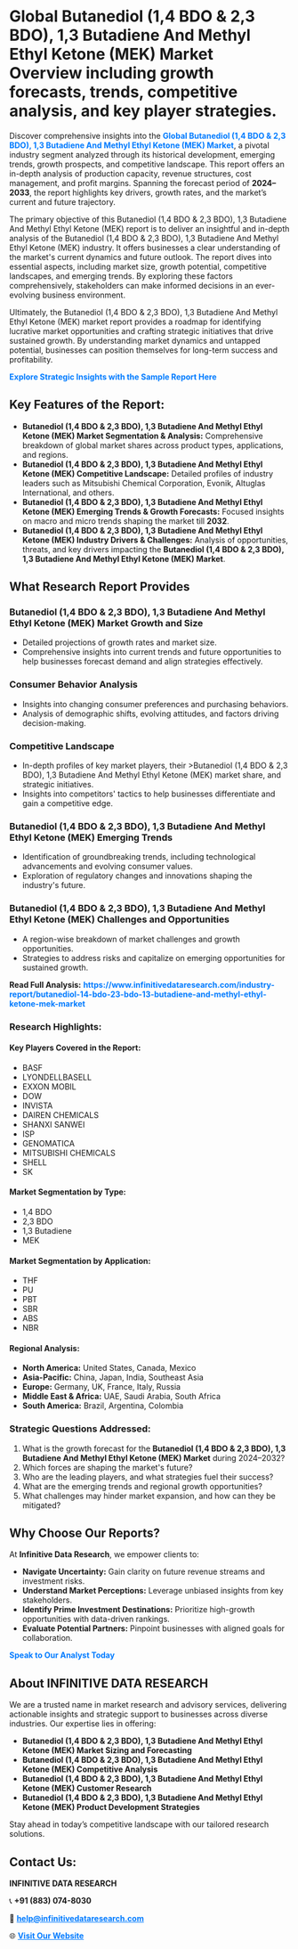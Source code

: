 <h1>Global Butanediol (1,4 BDO & 2,3 BDO), 1,3 Butadiene And Methyl Ethyl Ketone (MEK) Market Overview including growth forecasts, trends, competitive analysis, and key player strategies.</h1>
<p>
Discover comprehensive insights into the 
<a href="https://www.infinitivedataresearch.com/industry-report/butanediol-14-bdo-23-bdo-13-butadiene-and-methyl-ethyl-ketone-mek-market" rel="dofollow" style="color: #007BFF; text-decoration: none;"><strong>Global Butanediol (1,4 BDO & 2,3 BDO), 1,3 Butadiene And Methyl Ethyl Ketone (MEK) Market</strong></a>, a pivotal industry segment analyzed through its historical development, emerging trends, growth prospects, and competitive landscape. This report offers an in-depth analysis of production capacity, revenue structures, cost management, and profit margins. Spanning the forecast period of <strong>2024–2033</strong>, the report highlights key drivers, growth rates, and the market’s current and future trajectory.
</p>
<p>
The primary objective of this Butanediol (1,4 BDO & 2,3 BDO), 1,3 Butadiene And Methyl Ethyl Ketone (MEK) report is to deliver an insightful and in-depth analysis of the Butanediol (1,4 BDO & 2,3 BDO), 1,3 Butadiene And Methyl Ethyl Ketone (MEK) industry. It offers businesses a clear understanding of the market's current dynamics and future outlook. The report dives into essential aspects, including market size, growth potential, competitive landscapes, and emerging trends. By exploring these factors comprehensively, stakeholders can make informed decisions in an ever-evolving business environment.
</p>
<p>
Ultimately, the Butanediol (1,4 BDO & 2,3 BDO), 1,3 Butadiene And Methyl Ethyl Ketone (MEK) market report provides a roadmap for identifying lucrative market opportunities and crafting strategic initiatives that drive sustained growth. By understanding market dynamics and untapped potential, businesses can position themselves for long-term success and profitability.
</p>
<p>
<a href="https://www.infinitivedataresearch.com/request-sample/reportId=106100" style="color: #007BFF; text-decoration: none;"><strong>Explore Strategic Insights with the Sample Report Here</strong></a>
</p>

<h2>Key Features of the Report:</h2>
<ul>
<li><strong>Butanediol (1,4 BDO & 2,3 BDO), 1,3 Butadiene And Methyl Ethyl Ketone (MEK) Market Segmentation & Analysis:</strong> Comprehensive breakdown of global market shares across product types, applications, and regions.</li>
<li><strong>Butanediol (1,4 BDO & 2,3 BDO), 1,3 Butadiene And Methyl Ethyl Ketone (MEK) Competitive Landscape:</strong> Detailed profiles of industry leaders such as Mitsubishi Chemical Corporation, Evonik, Altuglas International, and others.</li>
<li><strong>Butanediol (1,4 BDO & 2,3 BDO), 1,3 Butadiene And Methyl Ethyl Ketone (MEK) Emerging Trends & Growth Forecasts:</strong> Focused insights on macro and micro trends shaping the market till <strong>2032</strong>.</li>
<li><strong>Butanediol (1,4 BDO & 2,3 BDO), 1,3 Butadiene And Methyl Ethyl Ketone (MEK) Industry Drivers & Challenges:</strong> Analysis of opportunities, threats, and key drivers impacting the <strong>Butanediol (1,4 BDO & 2,3 BDO), 1,3 Butadiene And Methyl Ethyl Ketone (MEK) Market</strong>.</li>
</ul>

<h2>What Research Report Provides</h2>
<h3>Butanediol (1,4 BDO & 2,3 BDO), 1,3 Butadiene And Methyl Ethyl Ketone (MEK) Market Growth and Size</h3>
<ul>
<li>Detailed projections of growth rates and market size.</li>
<li>Comprehensive insights into current trends and future opportunities to help businesses forecast demand and align strategies effectively.</li>
</ul>

<h3>Consumer Behavior Analysis</h3>
<ul>
<li>Insights into changing consumer preferences and purchasing behaviors.</li>
<li>Analysis of demographic shifts, evolving attitudes, and factors driving decision-making.</li>
</ul>

<h3>Competitive Landscape</h3>
<ul>
<li>In-depth profiles of key market players, their >Butanediol (1,4 BDO & 2,3 BDO), 1,3 Butadiene And Methyl Ethyl Ketone (MEK) market share, and strategic initiatives.</li>
<li>Insights into competitors' tactics to help businesses differentiate and gain a competitive edge.</li>
</ul>

<h3>Butanediol (1,4 BDO & 2,3 BDO), 1,3 Butadiene And Methyl Ethyl Ketone (MEK) Emerging Trends</h3>
<ul>
<li>Identification of groundbreaking trends, including technological advancements and evolving consumer values.</li>
<li>Exploration of regulatory changes and innovations shaping the industry's future.</li>
</ul>

<h3>Butanediol (1,4 BDO & 2,3 BDO), 1,3 Butadiene And Methyl Ethyl Ketone (MEK) Challenges and Opportunities</h3>
<ul>
<li>A region-wise breakdown of market challenges and growth opportunities.</li>
<li>Strategies to address risks and capitalize on emerging opportunities for sustained growth.</li>
</ul>
<p><strong>Read Full Analysis:</strong> <a href="https://www.infinitivedataresearch.com/industry-report/butanediol-14-bdo-23-bdo-13-butadiene-and-methyl-ethyl-ketone-mek-market" rel="dofollow" style="color: #007BFF; text-decoration: none;"><strong>https://www.infinitivedataresearch.com/industry-report/butanediol-14-bdo-23-bdo-13-butadiene-and-methyl-ethyl-ketone-mek-market</strong></a></p>
<h3>Research Highlights:</h3>
<h4>Key Players Covered in the Report:</h4>
<ul><li>BASF</li><li>LYONDELLBASELL</li><li>EXXON MOBIL</li><li>DOW</li><li>INVISTA</li><li>DAIREN CHEMICALS</li><li>SHANXI SANWEI</li><li>ISP</li><li>GENOMATICA</li><li>MITSUBISHI CHEMICALS</li><li>SHELL</li><li>SK</li></ul>
<h4>Market Segmentation by Type:</h4>
<ul><li>1,4 BDO</li><li>2,3 BDO</li><li>1,3 Butadiene</li><li>MEK</li></ul>
<h4>Market Segmentation by Application:</h4>
<ul><li>THF</li><li>PU</li><li>PBT</li><li>SBR</li><li>ABS</li><li>NBR</li></ul>

<h4>Regional Analysis:</h4>
<ul>
<li><strong>North America:</strong> United States, Canada, Mexico</li>
<li><strong>Asia-Pacific:</strong> China, Japan, India, Southeast Asia</li>
<li><strong>Europe:</strong> Germany, UK, France, Italy, Russia</li>
<li><strong>Middle East & Africa:</strong> UAE, Saudi Arabia, South Africa</li>
<li><strong>South America:</strong> Brazil, Argentina, Colombia</li>
</ul>

<h3>Strategic Questions Addressed:</h3>
<ol>
<li>What is the growth forecast for the <strong>Butanediol (1,4 BDO & 2,3 BDO), 1,3 Butadiene And Methyl Ethyl Ketone (MEK) Market</strong> during 2024–2032?</li>
<li>Which forces are shaping the market's future?</li>
<li>Who are the leading players, and what strategies fuel their success?</li>
<li>What are the emerging trends and regional growth opportunities?</li>
<li>What challenges may hinder market expansion, and how can they be mitigated?</li>
</ol>

<h2>Why Choose Our Reports?</h2>
<p>At <strong>Infinitive Data Research</strong>, we empower clients to:</p>
<ul>
<li><strong>Navigate Uncertainty:</strong> Gain clarity on future revenue streams and investment risks.</li>
<li><strong>Understand Market Perceptions:</strong> Leverage unbiased insights from key stakeholders.</li>
<li><strong>Identify Prime Investment Destinations:</strong> Prioritize high-growth opportunities with data-driven rankings.</li>
<li><strong>Evaluate Potential Partners:</strong> Pinpoint businesses with aligned goals for collaboration.</li>
</ul>
<p><a href="https://www.infinitivedataresearch.com/industry-report/butanediol-14-bdo-23-bdo-13-butadiene-and-methyl-ethyl-ketone-mek-market" rel="dofollow" style="color: #007BFF; text-decoration: none;"><strong>Speak to Our Analyst Today</strong></a></p>

<h2>About INFINITIVE DATA RESEARCH</h2>
<p>We are a trusted name in market research and advisory services, delivering actionable insights and strategic support to businesses across diverse industries. Our expertise lies in offering:</p>
<ul>
<li><strong>Butanediol (1,4 BDO & 2,3 BDO), 1,3 Butadiene And Methyl Ethyl Ketone (MEK) Market Sizing and Forecasting</strong></li>
<li><strong>Butanediol (1,4 BDO & 2,3 BDO), 1,3 Butadiene And Methyl Ethyl Ketone (MEK) Competitive Analysis</strong></li>
<li><strong>Butanediol (1,4 BDO & 2,3 BDO), 1,3 Butadiene And Methyl Ethyl Ketone (MEK) Customer Research</strong></li>
<li><strong>Butanediol (1,4 BDO & 2,3 BDO), 1,3 Butadiene And Methyl Ethyl Ketone (MEK) Product Development Strategies</strong></li>
</ul>
<p>Stay ahead in today’s competitive landscape with our tailored research solutions.</p>

<h2>Contact Us:</h2>
<p><strong>INFINITIVE DATA RESEARCH</strong></p>
<p>📞 <strong>+91 (883) 074-8030</strong></p>
<p>📧 <strong><a href="mailto:help@infinitivedataresearch.com" style="color: #007BFF;">help@infinitivedataresearch.com</a></strong></p>
<p>🌐 <strong><a href="https://www.infinitivedataresearch.com" rel="dofollow" style="color: #007BFF;">Visit Our Website</a></strong></p>